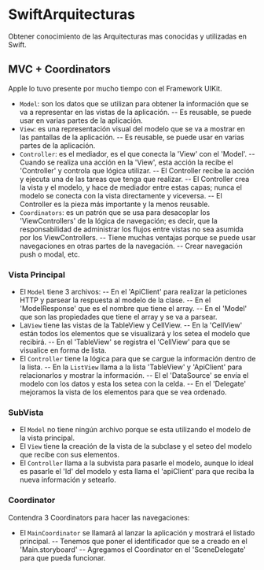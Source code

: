 # SwiftArquitecturas
Obtener conocimiento de las Arquitecturas mas conocidas y utilizadas en Swift.

## MVC + Coordinators
Apple lo tuvo presente por mucho tiempo con el Framework UIKit.
- `Model`: son los datos que se utilizan para obtener la información que se va a representar en las vistas de la aplicación.
-- Es reusable, se puede usar en varias partes de la aplicación.
- `View`: es una representación visual del modelo que se va a mostrar en las pantallas de la aplicación.
-- Es reusable, se puede usar en varias partes de la aplicación.
- `Controller`: es el mediador, es el que conecta la 'View' con el 'Model'.
-- Cuando se realiza una acción en la 'View', esta acción la recibe el 'Controller' y controla que lógica utilizar.
-- El Controller recibe la acción y ejecuta una de las tareas que tenga que realizar.
-- El Controller crea la vista y el modelo, y hace de mediador entre estas capas; nunca el modelo se conecta con la vista directamente y viceversa.
-- El Controller es la pieza más importante y la menos reusable.
- `Coordinators`: es un patrón que se usa para desacoplar los 'ViewControllers' de la lógica de navegación; es decir, que la responsabilidad de administrar los flujos entre vistas no sea asumida por los ViewControllers.
-- Tiene muchas ventajas porque se puede usar navegaciones en otras partes de la navegación.
-- Crear navegación push o modal, etc.

### Vista Principal
- El `Model` tiene 3 archivos:
-- En el 'ApiClient' para realizar la peticiones HTTP y parsear la respuesta al modelo de la clase.
-- En el 'ModelResponse' que es el nombre que tiene el array.
-- En el 'Model' que son las propiedades que tiene el array y se va a parsear.
- La`View` tiene las vistas de la TableView y CellView.
-- En la 'CellView' están todos los elementos que se visualizará y los setea el modelo que recibirá.
-- En el 'TableView' se registra el 'CellView' para que se visualice en forma de lista.
- El `Controller` tiene la lógica para que se cargue la información dentro de la lista.
-- En la `ListView` llama a la lista 'TableView' y 'ApiClient' para relacionarlos y mostrar la información.
-- El el 'DataSource' se envía el modelo con los datos y esta los setea con la celda.
-- En el 'Delegate' mejoramos la vista de los elementos para que se vea ordenado.

### SubVista
- El `Model` no tiene ningún archivo porque se esta utilizando el modelo de la vista principal.
- El `View` tiene la creación de la vista de la subclase y el seteo del modelo que recibe con sus elementos.
- El `Controller` llama a la subvista para pasarle el modelo, aunque lo ideal es pasarle el 'Id' del modelo y esta llama el 'apiClient' para que reciba la nueva información y setearlo.

### Coordinator
Contendra 3 Coordinators para hacer las navegaciones:
- El `MainCoordinator` se llamará al lanzar la aplicación y mostrará el listado principal.
-- Tenemos que poner el identificador que se a creado en el 'Main.storyboard'
-- Agregamos el Coordinator en el 'SceneDelegate' para que pueda funcionar.
